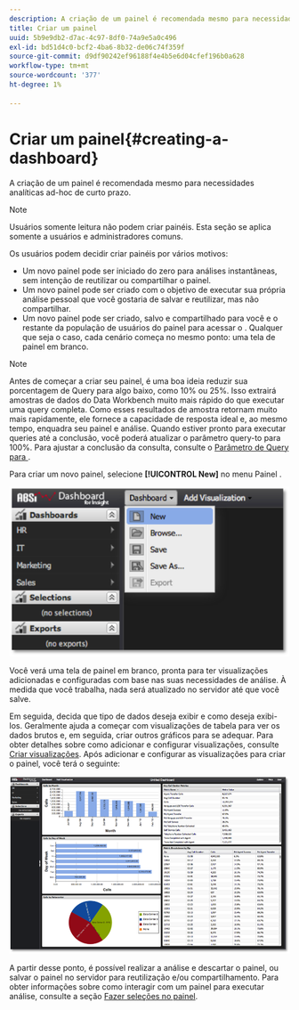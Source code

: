 ```yaml
---
description: A criação de um painel é recomendada mesmo para necessidades analíticas ad-hoc de curto prazo.
title: Criar um painel
uuid: 5b9e9db2-d7ac-4c97-8df0-74a9e5a0c496
exl-id: bd51d4c0-bcf2-4ba6-8b32-de06c74f359f
source-git-commit: d9df90242ef96188f4e4b5e6d04cfef196b0a628
workflow-type: tm+mt
source-wordcount: '377'
ht-degree: 1%

---
```


# Criar um painel{#creating-a-dashboard}

A criação de um painel é recomendada mesmo para necessidades analíticas ad-hoc de curto prazo.

>[!NOTE]
>
>Usuários somente leitura não podem criar painéis. Esta seção se aplica somente a usuários e administradores comuns.

Os usuários podem decidir criar painéis por vários motivos:

* Um novo painel pode ser iniciado do zero para análises instantâneas, sem intenção de reutilizar ou compartilhar o painel.
* Um novo painel pode ser criado com o objetivo de executar sua própria análise pessoal que você gostaria de salvar e reutilizar, mas não compartilhar.
* Um novo painel pode ser criado, salvo e compartilhado para você e o restante da população de usuários do painel para acessar o . Qualquer que seja o caso, cada cenário começa no mesmo ponto: uma tela de painel em branco.

>[!NOTE]
>
>Antes de começar a criar seu painel, é uma boa ideia reduzir sua porcentagem de Query para algo baixo, como 10% ou 25%. Isso extrairá amostras de dados do Data Workbench muito mais rápido do que executar uma query completa. Como esses resultados de amostra retornam muito mais rapidamente, ele fornece a capacidade de resposta ideal e, ao mesmo tempo, enquadra seu painel e análise. Quando estiver pronto para executar queries até a conclusão, você poderá atualizar o parâmetro query-to para 100%. Para ajustar a conclusão da consulta, consulte o [Parâmetro de Query para ](../../../home/c-adobe-data-workbench-dashboard/c-dashboards/c-query-to-parameter.md#concept-33db106e28bc4108bca9e8d0a440d323).

Para criar um novo painel, selecione **[!UICONTROL New]** no menu Painel .

![](assets/new_dashboard.png)

Você verá uma tela de painel em branco, pronta para ter visualizações adicionadas e configuradas com base nas suas necessidades de análise. À medida que você trabalha, nada será atualizado no servidor até que você salve.

Em seguida, decida que tipo de dados deseja exibir e como deseja exibi-los. Geralmente ajuda a começar com visualizações de tabela para ver os dados brutos e, em seguida, criar outros gráficos para se adequar. Para obter detalhes sobre como adicionar e configurar visualizações, consulte [Criar visualizações](../../../home/c-adobe-data-workbench-dashboard/c-visualizations/t-creating-visualizations.md#task-c6f1d20fa2484aeeb9a8487625054ecf). Após adicionar e configurar as visualizações para criar o painel, você terá o seguinte:

![](assets/after_configure.png)

A partir desse ponto, é possível realizar a análise e descartar o painel, ou salvar o painel no servidor para reutilização e/ou compartilhamento. Para obter informações sobre como interagir com um painel para executar análise, consulte a seção [Fazer seleções no painel](../../../home/c-adobe-data-workbench-dashboard/c-making-selections-within-the-dashboard/c-making-selections-within-the-dashboard.md#concept-0989862de0044cc4bbfd7f4441275fc4).

